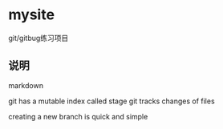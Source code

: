 # mysite
git/gitbug练习项目

## 说明
markdown

git has a mutable index called stage
git tracks changes of files

creating a new branch is quick and simple
